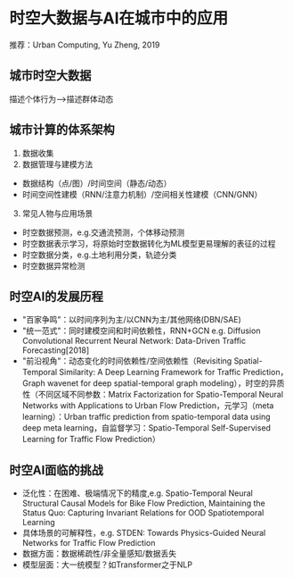 # 时空大数据与AI在城市中的应用

推荐：Urban Computing, Yu Zheng, 2019

## 城市时空大数据

描述个体行为-->描述群体动态

## 城市计算的体系架构
1. 数据收集
2. 数据管理与建模方法
+ 数据结构（点/图）/时间空间（静态/动态）
+ 时间空间性建模（RNN/注意力机制）/空间相关性建模（CNN/GNN）
3. 常见人物与应用场景
+ 时空数据预测，e.g.交通流预测，个体移动预测
+ 时空数据表示学习，将原始时空数据转化为ML模型更易理解的表征的过程
+ 时空数据分类，e.g.土地利用分类，轨迹分类
+ 时空数据异常检测
## 时空AI的发展历程
+ "百家争鸣"：以时间序列为主/以CNN为主/其他网络(DBN/SAE)
+ "统一范式"：同时建模空间和时间依赖性，RNN+GCN e.g. Diffusion Convolutional Recurrent Neural Network: Data-Driven Traffic Forecasting[2018]
+ "前沿视角"：动态变化的时间依赖性/空间依赖性（Revisiting Spatial-Temporal Similarity: A Deep Learning Framework for Traffic Prediction，Graph wavenet for deep spatial-temporal graph modeling），时空的异质性（不同区域不同参数：Matrix Factorization for Spatio-Temporal Neural Networks with Applications to Urban Flow Prediction，元学习（meta learning）：Urban traffic prediction from spatio-temporal data using deep meta learning，自监督学习：Spatio-Temporal Self-Supervised Learning for Traffic Flow Prediction）
## 时空AI面临的挑战
+ 泛化性：在困难、极端情况下的精度,e.g. Spatio-Temporal Neural Structural Causal Models for Bike Flow Prediction, Maintaining the Status Quo: Capturing Invariant Relations for OOD Spatiotemporal Learning
+ 具体场景的可解释性，e.g. STDEN: Towards Physics-Guided Neural Networks for Traffic Flow Prediction
+ 数据方面：数据稀疏性/非全量感知/数据丢失
+ 模型层面：大一统模型？如Transformer之于NLP